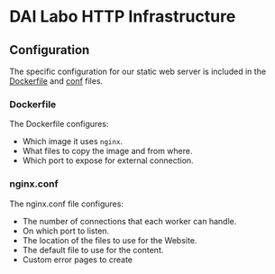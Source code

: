# DAI Labo HTTP Infrastructure

## Configuration

The specific configuration for our static web server is included in the [Dockerfile](Dockerfile) and [conf](config/nginx.conf) files.

### Dockerfile
The Dockerfile configures:
- Which image it uses `nginx`.
- What files to copy the image and from where.
- Which port to expose for external connection.

### nginx.conf
The nginx.conf file configures:
- The number of connections that each worker can handle.
- On which port to listen.
- The location of the files to use for the Website.
- The default file to use for the content.
- Custom error pages to create